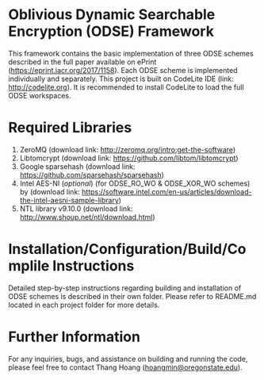 # Oblivious Dynamic Searchable Encryption (ODSE) Framework

This framework contains the basic implementation of three ODSE schemes described in the full paper available on ePrint (https://eprint.iacr.org/2017/1158). Each ODSE scheme is implemented individually and separately. This project is built on CodeLite IDE (link: http://codelite.org). It is recommended to install CodeLite to load the full ODSE workspaces. 


# Required Libraries

1. ZeroMQ (download link: http://zeromq.org/intro:get-the-software)
2. Libtomcrypt (download link: https://github.com/libtom/libtomcrypt)
3. Google sparsehash (download link: https://github.com/sparsehash/sparsehash)
4. Intel AES-NI (*optional*) (for ODSE_RO_WO & ODSE_XOR_WO schemes) by (download link: https://software.intel.com/en-us/articles/download-the-intel-aesni-sample-library)
5. NTL library v9.10.0  (download link: http://www.shoup.net/ntl/download.html) 

# Installation/Configuration/Build/Complile Instructions

Detailed step-by-step instructions regarding building and installation of ODSE schemes is described in their own folder. Please refer to README.md located in each project folder for more details.

# Further Information
For any inquiries, bugs, and assistance on building and running the code, please feel free to contact Thang Hoang (hoangmin@oregonstate.edu).
